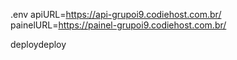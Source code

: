 ﻿.env
apiURL=https://api-grupoi9.codiehost.com.br/
painelURL=https://painel-grupoi9.codiehost.com.br/

deploydeploy
